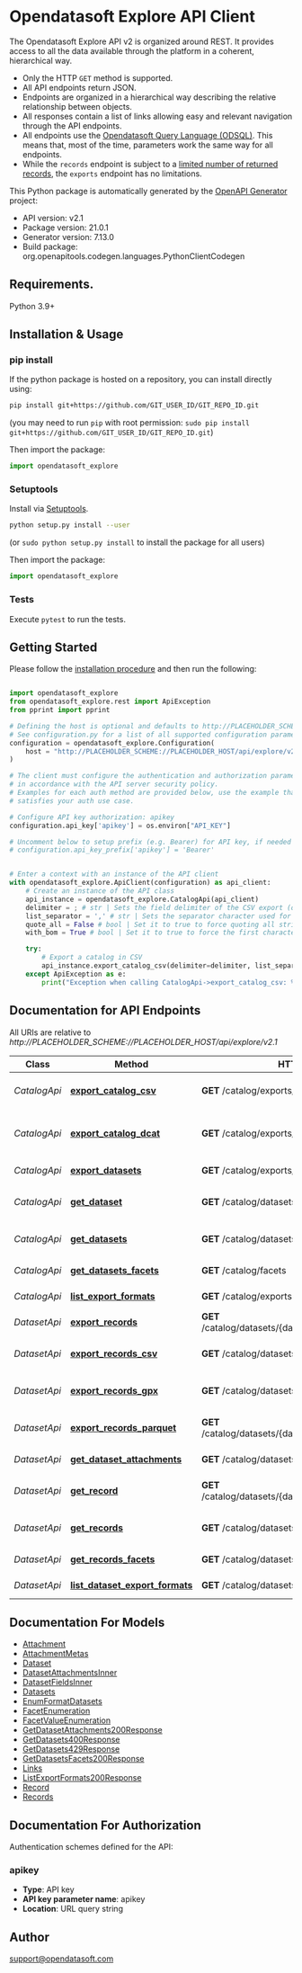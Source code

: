 # Opendatasoft Explore API Client
The Opendatasoft Explore API v2 is organized around REST. It provides access to all the data available through the platform in a coherent, hierarchical way.

- Only the HTTP `GET` method is supported.
- All API endpoints return JSON.
- Endpoints are organized in a hierarchical way describing the relative relationship between objects.
- All responses contain a list of links allowing easy and relevant navigation through the API endpoints.
- All endpoints use the [Opendatasoft Query Language (ODSQL)](https://help.opendatasoft.com/apis/ods-explore-v2/#section/Opendatasoft-Query-Language-(ODSQL)). This means that, most of the time, parameters work the same way for all endpoints.
- While the `records` endpoint is subject to a [limited number of returned records](https://help.opendatasoft.com/apis/ods-explore-v2/#tag/Dataset/operation/getRecords), the `exports` endpoint has no limitations.

This Python package is automatically generated by the [OpenAPI Generator](https://openapi-generator.tech) project:

- API version: v2.1
- Package version: 21.0.1
- Generator version: 7.13.0
- Build package: org.openapitools.codegen.languages.PythonClientCodegen

## Requirements.

Python 3.9+

## Installation & Usage
### pip install

If the python package is hosted on a repository, you can install directly using:

```sh
pip install git+https://github.com/GIT_USER_ID/GIT_REPO_ID.git
```
(you may need to run `pip` with root permission: `sudo pip install git+https://github.com/GIT_USER_ID/GIT_REPO_ID.git`)

Then import the package:
```python
import opendatasoft_explore
```

### Setuptools

Install via [Setuptools](http://pypi.python.org/pypi/setuptools).

```sh
python setup.py install --user
```
(or `sudo python setup.py install` to install the package for all users)

Then import the package:
```python
import opendatasoft_explore
```

### Tests

Execute `pytest` to run the tests.

## Getting Started

Please follow the [installation procedure](#installation--usage) and then run the following:

```python

import opendatasoft_explore
from opendatasoft_explore.rest import ApiException
from pprint import pprint

# Defining the host is optional and defaults to http://PLACEHOLDER_SCHEME://PLACEHOLDER_HOST/api/explore/v2.1
# See configuration.py for a list of all supported configuration parameters.
configuration = opendatasoft_explore.Configuration(
    host = "http://PLACEHOLDER_SCHEME://PLACEHOLDER_HOST/api/explore/v2.1"
)

# The client must configure the authentication and authorization parameters
# in accordance with the API server security policy.
# Examples for each auth method are provided below, use the example that
# satisfies your auth use case.

# Configure API key authorization: apikey
configuration.api_key['apikey'] = os.environ["API_KEY"]

# Uncomment below to setup prefix (e.g. Bearer) for API key, if needed
# configuration.api_key_prefix['apikey'] = 'Bearer'


# Enter a context with an instance of the API client
with opendatasoft_explore.ApiClient(configuration) as api_client:
    # Create an instance of the API class
    api_instance = opendatasoft_explore.CatalogApi(api_client)
    delimiter = ; # str | Sets the field delimiter of the CSV export (optional) (default to ;)
    list_separator = ',' # str | Sets the separator character used for multivalued strings (optional) (default to ',')
    quote_all = False # bool | Set it to true to force quoting all strings, i.e. surrounding all strings with quote characters (optional) (default to False)
    with_bom = True # bool | Set it to true to force the first characters of the CSV file to be a Unicode Byte Order Mask (0xFEFF). It usually makes Excel correctly open the output CSV file without warning. **Warning:** the default value of this parameter is `false` in v2.0 and `true` starting with v2.1 (optional) (default to True)

    try:
        # Export a catalog in CSV
        api_instance.export_catalog_csv(delimiter=delimiter, list_separator=list_separator, quote_all=quote_all, with_bom=with_bom)
    except ApiException as e:
        print("Exception when calling CatalogApi->export_catalog_csv: %s\n" % e)

```

## Documentation for API Endpoints

All URIs are relative to *http://PLACEHOLDER_SCHEME://PLACEHOLDER_HOST/api/explore/v2.1*

Class | Method | HTTP request | Description
------------ | ------------- | ------------- | -------------
*CatalogApi* | [**export_catalog_csv**](docs/CatalogApi.md#export_catalog_csv) | **GET** /catalog/exports/csv | Export a catalog in CSV
*CatalogApi* | [**export_catalog_dcat**](docs/CatalogApi.md#export_catalog_dcat) | **GET** /catalog/exports/dcat{dcat_ap_format} | Export a catalog in RDF/XML (DCAT)
*CatalogApi* | [**export_datasets**](docs/CatalogApi.md#export_datasets) | **GET** /catalog/exports/{format} | Export a catalog
*CatalogApi* | [**get_dataset**](docs/CatalogApi.md#get_dataset) | **GET** /catalog/datasets/{dataset_id} | Show dataset information
*CatalogApi* | [**get_datasets**](docs/CatalogApi.md#get_datasets) | **GET** /catalog/datasets | Query catalog datasets
*CatalogApi* | [**get_datasets_facets**](docs/CatalogApi.md#get_datasets_facets) | **GET** /catalog/facets | List facet values
*CatalogApi* | [**list_export_formats**](docs/CatalogApi.md#list_export_formats) | **GET** /catalog/exports | List export formats
*DatasetApi* | [**export_records**](docs/DatasetApi.md#export_records) | **GET** /catalog/datasets/{dataset_id}/exports/{format} | Export a dataset
*DatasetApi* | [**export_records_csv**](docs/DatasetApi.md#export_records_csv) | **GET** /catalog/datasets/{dataset_id}/exports/csv | Export a dataset in CSV
*DatasetApi* | [**export_records_gpx**](docs/DatasetApi.md#export_records_gpx) | **GET** /catalog/datasets/{dataset_id}/exports/gpx | Export a dataset in GPX
*DatasetApi* | [**export_records_parquet**](docs/DatasetApi.md#export_records_parquet) | **GET** /catalog/datasets/{dataset_id}/exports/parquet | Export a dataset in Parquet
*DatasetApi* | [**get_dataset_attachments**](docs/DatasetApi.md#get_dataset_attachments) | **GET** /catalog/datasets/{dataset_id}/attachments | List dataset attachments
*DatasetApi* | [**get_record**](docs/DatasetApi.md#get_record) | **GET** /catalog/datasets/{dataset_id}/records/{record_id} | Read a dataset record
*DatasetApi* | [**get_records**](docs/DatasetApi.md#get_records) | **GET** /catalog/datasets/{dataset_id}/records | Query dataset records
*DatasetApi* | [**get_records_facets**](docs/DatasetApi.md#get_records_facets) | **GET** /catalog/datasets/{dataset_id}/facets | List dataset facets
*DatasetApi* | [**list_dataset_export_formats**](docs/DatasetApi.md#list_dataset_export_formats) | **GET** /catalog/datasets/{dataset_id}/exports | List export formats


## Documentation For Models

 - [Attachment](docs/Attachment.md)
 - [AttachmentMetas](docs/AttachmentMetas.md)
 - [Dataset](docs/Dataset.md)
 - [DatasetAttachmentsInner](docs/DatasetAttachmentsInner.md)
 - [DatasetFieldsInner](docs/DatasetFieldsInner.md)
 - [Datasets](docs/Datasets.md)
 - [EnumFormatDatasets](docs/EnumFormatDatasets.md)
 - [FacetEnumeration](docs/FacetEnumeration.md)
 - [FacetValueEnumeration](docs/FacetValueEnumeration.md)
 - [GetDatasetAttachments200Response](docs/GetDatasetAttachments200Response.md)
 - [GetDatasets400Response](docs/GetDatasets400Response.md)
 - [GetDatasets429Response](docs/GetDatasets429Response.md)
 - [GetDatasetsFacets200Response](docs/GetDatasetsFacets200Response.md)
 - [Links](docs/Links.md)
 - [ListExportFormats200Response](docs/ListExportFormats200Response.md)
 - [Record](docs/Record.md)
 - [Records](docs/Records.md)


<a id="documentation-for-authorization"></a>
## Documentation For Authorization


Authentication schemes defined for the API:
<a id="apikey"></a>
### apikey

- **Type**: API key
- **API key parameter name**: apikey
- **Location**: URL query string


## Author

support@opendatasoft.com


